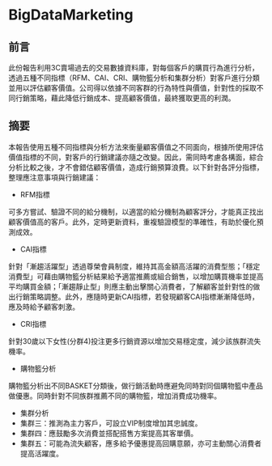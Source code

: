 # BigDataMarketing
## 前言
此份報告利用3C賣場過去的交易數據資料庫，對每個客戶的購買行為進行分析，透過五種不同指標（RFM、CAI、CRI、購物籃分析和集群分析）對客戶進行分類並用以評估顧客價值。公司得以依據不同客群的行為特性與價值，針對性的採取不同行銷策略，藉此降低行銷成本、提高顧客價值，最終獲取更高的利潤。

## 摘要
本報告使用五種不同指標與分析方法來衡量顧客價值之不同面向，根據所使用評估價值指標的不同，對客戶的行銷建議亦隨之改變。因此，需同時考慮各構面，綜合分析比較之後，才不會錯估顧客價值，造成行銷預算浪費。以下針對各評分指標，整理應注意事項與行銷建議：

* RFM指標

可多方嘗試、驗證不同的給分機制，以適當的給分機制為顧客評分，才能真正找出顧客價值高的客戶。此外，定時更新資料，重複驗證模型的準確性，有助於優化預測成效。

* CAI指標

針對「漸趨活躍型」透過尊榮會員制度，維持其高金額高活躍的消費型態；「穩定消費型」可藉由購物籃分析結果給予適當推薦或組合銷售，以增加購買機率並提高平均購買金額；「漸趨靜止型」則應主動出擊關心消費者，了解顧客並針對性的做出行銷策略調整。此外，應隨時更新CAI指標，若發現顧客CAI指標漸漸降低時，應及時給予顧客刺激。
 
* CRI指標

針對30歲以下女性(分群4)投注更多行銷資源以增加交易穩定度，減少該族群流失機率。

* 購物籃分析

購物籃分析出不同BASKET分類後，做行銷活動時應避免同時對同個購物籃中產品做優惠。同時針對不同族群推薦不同的購物籃，增加消費成功機率。

* 集群分析
 * 集群三：推測為主力客戶，可設立VIP制度增加其忠誠度。
 * 集群四：應鼓勵多次消費並搭配搭售方案提高其客單價。
 * 集群五：可能為流失顧客，應多給予優惠提高回購意願，亦可主動關心消費者提高活躍度。

